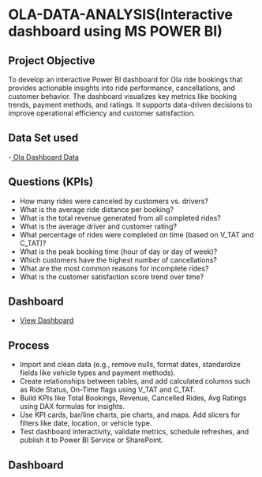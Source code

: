 # OLA-DATA-ANALYSIS(Interactive dashboard using MS POWER BI)
## Project Objective
To develop an interactive Power BI dashboard for Ola ride bookings that provides actionable insights into ride performance, cancellations, and customer behavior. The dashboard visualizes key metrics like booking trends, payment methods, and ratings. It supports data-driven decisions to improve operational efficiency and customer satisfaction.
## Data Set used
-<a href="https://gofile.io/d/GmNlYo"> Ola Dashboard Data <a/>
## Questions (KPIs)
*  How many rides were canceled by customers vs. drivers?
*  What is the average ride distance per booking?
*  What is the total revenue generated from all completed rides?
*  What is the average driver and customer rating?
*  What percentage of rides were completed on time (based on V_TAT and C_TAT)?
*  What is the peak booking time (hour of day or day of week)?
*  Which customers have the highest number of cancellations?
*  What are the most common reasons for incomplete rides?
*  What is the customer satisfaction score trend over time?
## Dashboard 
*  <a href="https://gofile.io/d/DaGGa0"> View Dashboard <a/>
## Process
*  Import and clean data (e.g., remove nulls, format dates, standardize fields like vehicle types and payment methods).
*  Create relationships between tables, and add calculated columns such as Ride Status, On-Time flags using V_TAT and C_TAT.
*  Build KPIs like Total Bookings, Revenue, Cancelled Rides, Avg Ratings using DAX formulas for insights.
*  Use KPI cards, bar/line charts, pie charts, and maps. Add slicers for filters like date, location, or vehicle type.
*  Test dashboard interactivity, validate metrics, schedule refreshes, and publish it to Power BI Service or SharePoint.
## Dashboard






